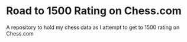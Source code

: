 # Road to 1500 Rating on Chess.com
A repository to hold my chess data as I attempt to get to 1500 rating on Chess.com
